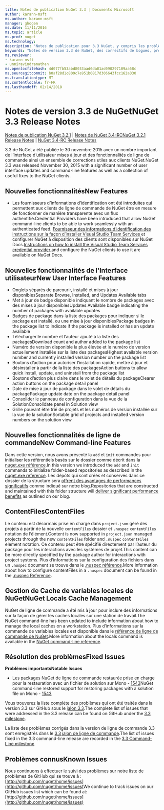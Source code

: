 ```yaml
---
title: Notes de publication NuGet 3.3 | Documents Microsoft
author: karann-msft
ms.author: karann-msft
manager: ghogen
ms.date: 11/11/2016
ms.topic: article
ms.prod: nuget
ms.technology: 
description: "Notes de publication pour 3.3 NuGet, y compris les problèmes connus, les correctifs de bogues, les fonctionnalités ajoutées et dcr."
keywords: "Notes de version 3.3 de NuGet, des correctifs de bogues, problèmes connus, ajouté des fonctionnalités, DCR"
ms.reviewer:
- karann-msft
- unniravindranathan
ms.openlocfilehash: 4d077fb53abd8033aad6da01ad090297109aa68c
ms.sourcegitcommit: b0af28d1c809c7e951b0817d306643fcc162a030
ms.translationtype: MT
ms.contentlocale: fr-FR
ms.lasthandoff: 02/14/2018
---
```

# <a name="nuget-33-release-notes"></a><span data-ttu-id="5663e-104">Notes de version 3.3 de NuGet</span><span class="sxs-lookup"><span data-stu-id="5663e-104">NuGet 3.3 Release Notes</span></span>

<span data-ttu-id="5663e-105">[Notes de publication NuGet 3.2.1](../release-notes/nuget-3.2.1.md) | [Notes de NuGet 3.4-RC](../release-notes/nuget-3.4-RC.md)</span><span class="sxs-lookup"><span data-stu-id="5663e-105">[NuGet 3.2.1 Release Notes](../release-notes/nuget-3.2.1.md) | [NuGet 3.4-RC Release Notes](../release-notes/nuget-3.4-RC.md)</span></span>

<span data-ttu-id="5663e-106">3.3 de NuGet a été publiée le 30 novembre 2015 avec un nombre important de l’interface d’utilisateur mises à jour et des fonctionnalités de ligne de commande ainsi un ensemble de corrections utiles aux clients NuGet.</span><span class="sxs-lookup"><span data-stu-id="5663e-106">NuGet 3.3 was released November 30, 2015 with a significant number of user interface updates and command-line features as well as a collection of useful fixes to the NuGet clients.</span></span>

## <a name="new-features"></a><span data-ttu-id="5663e-107">Nouvelles fonctionnalités</span><span class="sxs-lookup"><span data-stu-id="5663e-107">New Features</span></span>

* <span data-ttu-id="5663e-108">Les fournisseurs d’informations d’identification ont été introduites qui permettent aux clients de ligne de commande de NuGet être en mesure de fonctionner de manière transparente avec un flux authentifié.</span><span class="sxs-lookup"><span data-stu-id="5663e-108">Credential Providers have been introduced that allow NuGet command-line clients to be able to work seamlessly with an authenticated feed.</span></span> <span data-ttu-id="5663e-109">[Fournisseur des informations d’identification des instructions sur la façon d’installer Visual Studio Team Services ](../api/nuget-exe-credential-providers.md) et configurer NuGet à disposition des clients sont disponibles sur NuGet Docs.</span><span class="sxs-lookup"><span data-stu-id="5663e-109">[Instructions on how to install the Visual Studio Team Services credential provider ](../api/nuget-exe-credential-providers.md) and configure the NuGet clients to use it are available on NuGet Docs.</span></span>

## <a name="new-user-interface-features"></a><span data-ttu-id="5663e-110">Nouvelles fonctionnalités de l’Interface utilisateur</span><span class="sxs-lookup"><span data-stu-id="5663e-110">New User Interface Features</span></span>

* <span data-ttu-id="5663e-111">Onglets séparés de parcourir, installé et mises à jour disponibles</span><span class="sxs-lookup"><span data-stu-id="5663e-111">Separate Browse, Installed, and Updates Available tabs</span></span>
* <span data-ttu-id="5663e-112">Met à jour de badge disponible indiquant le nombre de packages avec des mises à jour disponibles</span><span class="sxs-lookup"><span data-stu-id="5663e-112">Updates Available badge indicating the number of packages with available updates</span></span>
* <span data-ttu-id="5663e-113">Badges de package dans la liste des packages pour indiquer si le package est installé, ou une mise à jour disponibles</span><span class="sxs-lookup"><span data-stu-id="5663e-113">Package badges in the package list to indicate if the package is installed or has an update available</span></span>
* <span data-ttu-id="5663e-114">Télécharger le nombre et l’auteur ajouté à la liste des packages</span><span class="sxs-lookup"><span data-stu-id="5663e-114">Download count and author added to the package list</span></span>
* <span data-ttu-id="5663e-115">Numéro de version disponible la plus élevée et le numéro de version actuellement installée sur la liste des packages</span><span class="sxs-lookup"><span data-stu-id="5663e-115">Highest available version number and currently installed version number on the package list</span></span>
* <span data-ttu-id="5663e-116">Boutons d’action pour autoriser l’installation rapide, mettre à jour et désinstaller à partir de la liste des packages</span><span class="sxs-lookup"><span data-stu-id="5663e-116">Action buttons to allow quick install, update, and uninstall from the package list</span></span>
* <span data-ttu-id="5663e-117">Boutons d’action plus claire dans le volet de détails du package</span><span class="sxs-lookup"><span data-stu-id="5663e-117">Clearer action buttons on the package detail panel</span></span>
* <span data-ttu-id="5663e-118">Date de mise à jour de package dans le volet de détails du package</span><span class="sxs-lookup"><span data-stu-id="5663e-118">Package update date on the package detail panel</span></span>
* <span data-ttu-id="5663e-119">Consolider le panneau de configuration dans la vue de la Solution</span><span class="sxs-lookup"><span data-stu-id="5663e-119">Consolidate panel in Solution view</span></span>
* <span data-ttu-id="5663e-120">Grille pouvant être trié de projets et les numéros de version installée sur la vue de la solution</span><span class="sxs-lookup"><span data-stu-id="5663e-120">Sortable grid of projects and installed version numbers on the solution view</span></span>

## <a name="new-command-line-features"></a><span data-ttu-id="5663e-121">Nouvelles fonctionnalités de ligne de commande</span><span class="sxs-lookup"><span data-stu-id="5663e-121">New Command-line Features</span></span>

<span data-ttu-id="5663e-122">Dans cette version, nous avons présenté la `add` et `init` commandes pour initialiser les référentiels basés sur le dossier comme décrit dans la [nuget.exe référence](../tools/nuget-exe-cli-reference.md).</span><span class="sxs-lookup"><span data-stu-id="5663e-122">In this version we introduced the `add` and `init` commands to initialize folder-based repositories as described in the [nuget.exe reference](../tools/nuget-exe-cli-reference.md).</span></span> <span data-ttu-id="5663e-123">Les dépôts qui sont créés et conservés dans ce dossier de la structure sera [offrent des avantages de performances significatifs](http://blog.nuget.org/20150922/Accelerate-Package-Source.html) comme indiqué sur notre blog.</span><span class="sxs-lookup"><span data-stu-id="5663e-123">Repositories that are constructed and maintained with this folder structure will [deliver significant performance benefits](http://blog.nuget.org/20150922/Accelerate-Package-Source.html) as outlined on our blog.</span></span>

## <a name="contentfiles"></a><span data-ttu-id="5663e-124">ContentFiles</span><span class="sxs-lookup"><span data-stu-id="5663e-124">ContentFiles</span></span>

<span data-ttu-id="5663e-125">Le contenu est désormais prise en charge dans `project.json` géré des projets à partir de la nouvelle `contentFiles` dossier et `.nuspec` `contentFiles` notation de l’élément.</span><span class="sxs-lookup"><span data-stu-id="5663e-125">Content is now supported in `project.json` managed projects through the new `contentFiles` folder and `.nuspec` `contentFiles` element notation.</span></span>  <span data-ttu-id="5663e-126">Ce contenu peut être spécifié directement par l’auteur du package pour les interactions avec les systèmes de projet.</span><span class="sxs-lookup"><span data-stu-id="5663e-126">This content can be more directly specified by the package author for interactions with project systems.</span></span>  <span data-ttu-id="5663e-127">Plus d’informations sur la configuration des fichiers dans un `.nuspec` document se trouve dans le [.nuspec référence](../reference/nuspec.md).</span><span class="sxs-lookup"><span data-stu-id="5663e-127">More information about how to configure contentFiles in a `.nuspec` document can be found in the [.nuspec Reference](../reference/nuspec.md).</span></span>

## <a name="nuget-locals-cache-management"></a><span data-ttu-id="5663e-128">Gestion de Cache de variables locales de NuGet</span><span class="sxs-lookup"><span data-stu-id="5663e-128">NuGet Locals Cache Management</span></span>

<span data-ttu-id="5663e-129">NuGet de ligne de commande a été mis à jour pour inclure des informations sur la façon de gérer les caches locales sur une station de travail.</span><span class="sxs-lookup"><span data-stu-id="5663e-129">The NuGet command-line has been updated to include information about how to manage the local caches on a workstation.</span></span>  <span data-ttu-id="5663e-130">Plus d’informations sur la commande de variables locales est disponible dans le [référence de ligne de commande de NuGet](../tools/cli-ref-locals.md).</span><span class="sxs-lookup"><span data-stu-id="5663e-130">More information about the locals command is available in the [NuGet command-line reference](../tools/cli-ref-locals.md).</span></span>

## <a name="fixed-issues"></a><span data-ttu-id="5663e-131">Résolution des problèmes</span><span class="sxs-lookup"><span data-stu-id="5663e-131">Fixed Issues</span></span>

<span data-ttu-id="5663e-132">**Problèmes importants**</span><span class="sxs-lookup"><span data-stu-id="5663e-132">**Notable Issues**</span></span>

* <span data-ttu-id="5663e-133">Les packages NuGet de ligne de commande restaurée prise en charge pour la restauration avec un fichier de solution sur Mono - [1543](https://github.com/NuGet/Home/issues/1543)</span><span class="sxs-lookup"><span data-stu-id="5663e-133">NuGet command-line restored support for restoring packages with a solution file on Mono - [1543](https://github.com/NuGet/Home/issues/1543)</span></span>

<span data-ttu-id="5663e-134">Vous trouverez la liste complète des problèmes qui ont été traités dans la version 3.3 sur GitHub sous le [jalon 3.3](https://github.com/NuGet/Home/issues?q=is%3Aissue+milestone%3A3.3.0+is%3Aclosed).</span><span class="sxs-lookup"><span data-stu-id="5663e-134">The complete list of issues that were addressed in the 3.3 release can be found on GitHub under the [3.3 milestone](https://github.com/NuGet/Home/issues?q=is%3Aissue+milestone%3A3.3.0+is%3Aclosed).</span></span>

<span data-ttu-id="5663e-135">La liste des problèmes corrigés dans la version de ligne de commande 3.3 sont enregistrés dans le [3.3 jalon de ligne de commande](https://github.com/NuGet/Home/issues?q=is%3Aissue+is%3Aclosed+milestone%3A3.3.0-commandline).</span><span class="sxs-lookup"><span data-stu-id="5663e-135">The list of issues fixed in the 3.3 command-line release are recorded in the [3.3 Command-Line milestone](https://github.com/NuGet/Home/issues?q=is%3Aissue+is%3Aclosed+milestone%3A3.3.0-commandline).</span></span>

## <a name="known-issues"></a><span data-ttu-id="5663e-136">Problèmes connus</span><span class="sxs-lookup"><span data-stu-id="5663e-136">Known Issues</span></span>

<span data-ttu-id="5663e-137">Nous continuons à effectuer le suivi des problèmes sur notre liste de problèmes de GitHub qui se trouve à : [http://github.com/nuget/home/issues](http://github.com/nuget/home/issues)</span><span class="sxs-lookup"><span data-stu-id="5663e-137">We continue to track issues on our GitHub issues list which can be found at: [http://github.com/nuget/home/issues](http://github.com/nuget/home/issues)</span></span>